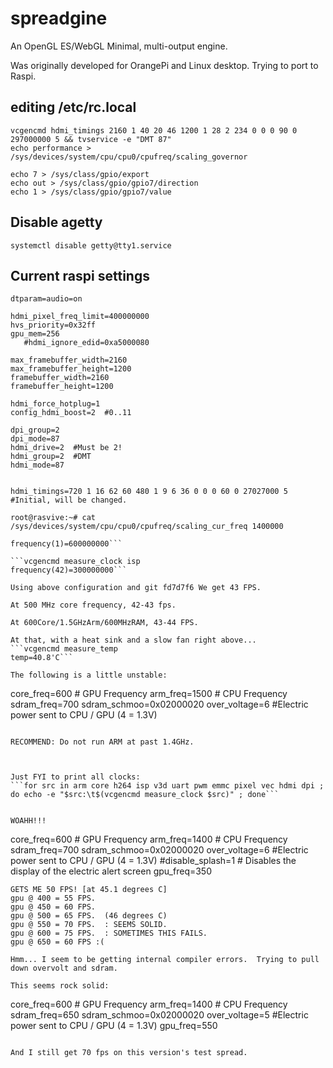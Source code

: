 # spreadgine
An OpenGL ES/WebGL Minimal, multi-output engine.

Was originally developed for OrangePi and Linux desktop.  Trying to port to Raspi.

## editing /etc/rc.local

```
vcgencmd hdmi_timings 2160 1 40 20 46 1200 1 28 2 234 0 0 0 90 0 297000000 5 && tvservice -e "DMT 87"
echo performance > /sys/devices/system/cpu/cpu0/cpufreq/scaling_governor

echo 7 > /sys/class/gpio/export
echo out > /sys/class/gpio/gpio7/direction
echo 1 > /sys/class/gpio/gpio7/value
```

## Disable agetty

```systemctl disable getty@tty1.service```


## Current raspi settings

```
dtparam=audio=on

hdmi_pixel_freq_limit=400000000
hvs_priority=0x32ff
gpu_mem=256
   #hdmi_ignore_edid=0xa5000080

max_framebuffer_width=2160
max_framebuffer_height=1200
framebuffer_width=2160
framebuffer_height=1200

hdmi_force_hotplug=1
config_hdmi_boost=2  #0..11

dpi_group=2
dpi_mode=87
hdmi_drive=2  #Must be 2!
hdmi_group=2  #DMT
hdmi_mode=87


hdmi_timings=720 1 16 62 60 480 1 9 6 36 0 0 0 60 0 27027000 5  #Initial, will be changed.
```

```root@rasvive:~# cat /sys/devices/system/cpu/cpu0/cpufreq/scaling_cur_freq 1400000```

```vcgencmd measure_clock core
frequency(1)=600000000```

```vcgencmd measure_clock isp
frequency(42)=300000000```

Using above configuration and git fd7d7f6 We get 43 FPS.

At 500 MHz core frequency, 42-43 fps.

At 600Core/1.5GHzArm/600MHzRAM, 43-44 FPS.

At that, with a heat sink and a slow fan right above...
```vcgencmd measure_temp
temp=40.8'C```

The following is a little unstable:
```
core_freq=600 # GPU Frequency 
arm_freq=1500 # CPU Frequency 
sdram_freq=700
sdram_schmoo=0x02000020
over_voltage=6 #Electric power sent to CPU / GPU (4 = 1.3V) 
```

RECOMMEND: Do not run ARM at past 1.4GHz.



Just FYI to print all clocks:
```for src in arm core h264 isp v3d uart pwm emmc pixel vec hdmi dpi ; do echo -e "$src:\t$(vcgencmd measure_clock $src)" ; done```


WOAHH!!!

```
core_freq=600 # GPU Frequency 
arm_freq=1400 # CPU Frequency 
sdram_freq=700
sdram_schmoo=0x02000020
over_voltage=6 #Electric power sent to CPU / GPU (4 = 1.3V) 
#disable_splash=1 # Disables the display of the electric alert screen
gpu_freq=350
```
GETS ME 50 FPS! [at 45.1 degrees C]
gpu @ 400 = 55 FPS.
gpu @ 450 = 60 FPS.
gpu @ 500 = 65 FPS.  (46 degrees C)
gpu @ 550 = 70 FPS.  : SEEMS SOLID.
gpu @ 600 = 75 FPS.  : SOMETIMES THIS FAILS.
gpu @ 650 = 60 FPS :( 

Hmm... I seem to be getting internal compiler errors.  Trying to pull down overvolt and sdram.

This seems rock solid:
```
core_freq=600 # GPU Frequency 
arm_freq=1400 # CPU Frequency 
sdram_freq=650
sdram_schmoo=0x02000020
over_voltage=5 #Electric power sent to CPU / GPU (4 = 1.3V) 
gpu_freq=550
```

And I still get 70 fps on this version's test spread.





